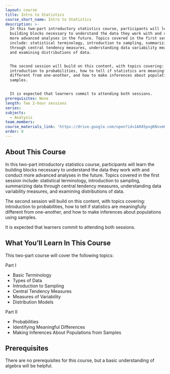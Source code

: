 ```yaml
---
layout: course
title: Intro to Statistics
course_short_name: Intro to Statistics
description: >-
  In this two-part introductory statistics course, participants will learn the
  building blocks necessary to understand the data they work with and conduct
  more advanced analyses in the future. Topics covered in the first session
  include: statistical terminology, introduction to sampling, summarizing data
  through central tendency measures, understanding data variability measures,
  and examining distributions of data. 


  The second session will build on this content, with topics covering:
  introduction to probabilities, how to tell if statistics are meaningfully
  different from one-another, and how to make inferences about populations using
  samples. 


  It is expected that learners commit to attending both sessions.
prerequisites: None
length: Two 2-hour sessions
series:
subjects:
  - Analysis
team_members:
course_materials_link: 'https://drive.google.com/open?id=1A045pvgKNvxmO2fW7ER3Gs0KFeTOsr7E'
order: 0
---
```


## About This Course

In this two-part introductory statistics course, participants will learn the building blocks necessary to understand the data they work with and conduct more advanced analyses in the future. Topics covered in the first session include: statistical terminology, introduction to sampling, summarizing data through central tendency measures, understanding data variability measures, and examining distributions of data.

The second session will build on this content, with topics covering: introduction to probabilities, how to tell if statistics are meaningfully different from one-another, and how to make inferences about populations using samples.

It is expected that learners commit to attending both sessions.

## What You’ll Learn In This Course

This two-part course will cover the following topics:

Part I

* Basic Terminology
* Types of Data
* Introduction to Sampling
* Central Tendency Measures
* Measures of Variability
* Distribution Models

Part II

* Probabilities
* Identifying Meaningful Differences
* Making Inferences About Populations from Samples

## Prerequisites

There are no prerequisites for this course, but a basic understanding of algebra will be helpful.